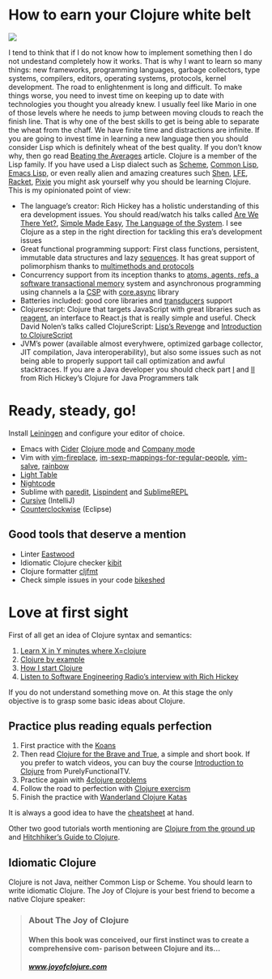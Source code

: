 # How to earn your Clojure white belt


![](https://miro.medium.com/max/560/1*uFlthCHz1YbmOvzhdVBrFw.jpeg?q=20)

I tend to think that if I do not know how to implement something then I do not undestand completely how it works. That is why I want to learn so many things: new frameworks, programming languages, garbage collectors, type systems, compilers, editors, operating systems, protocols, kernel development. The road to enlightenment is long and difficult. To make things worse, you need to invest time on keeping up to date with technologies you thought you already knew. I usually feel like Mario in one of those levels where he needs to jump between moving clouds to reach the finish line.
That is why one of the best skills to get is being able to separate the wheat from the chaff. We have finite time and distractions are infinite. If you are going to invest time in learning a new language then you should consider Lisp which is definitely wheat of the best quality. If you don’t know why, then go read [Beating the Averages](http://www.paulgraham.com/avg.html) article. Clojure is a member of the Lisp family. If you have used a Lisp dialect such as [Scheme](http://www.schemers.org/), [Common Lisp](https://common-lisp.net/), [Emacs Lisp](https://en.wikipedia.org/wiki/Emacs_Lisp), or even really alien and amazing creatures such [Shen](http://www.shenlanguage.org/), [LFE](http://lfe.io/), [Racket](http://racket-lang.org/), [Pixie](https://github.com/pixie-lang/pixie) you might ask yourself why you should be learning Clojure. This is my opinionated point of view:

-   The language’s creator: Rich Hickey has a holistic understanding of this era development issues. You should read/watch his talks called [Are We There Yet?](https://github.com/matthiasn/talk-transcripts/blob/master/Hickey_Rich/AreWeThereYet.md), [Simple Made Easy](https://github.com/matthiasn/talk-transcripts/blob/master/Hickey_Rich/SimpleMadeEasy.md), [The Language of the System](https://youtu.be/ROor6_NGIWU). I see Clojure as a step in the right direction for tackling this era’s development issues
-   Great functional programming support: First class functions, persistent, immutable data structures and lazy [sequences](http://www.braveclojure.com/core-functions-in-depth/#2__The_Sequence_Abstraction). It has great support of polimorphism thanks to [multimethods and protocols](http://clojure-doc.org/articles/language/polymorphism.html)
-   Concurrency support from its inception thanks to [atoms, agents, refs, a software transactional memory](http://clojure-doc.org/articles/language/concurrency_and_parallelism.html) system and asynchronous programming using channels a la [CSP](https://en.wikipedia.org/wiki/Communicating_sequential_processes) with [core.async](http://clojure.com/blog/2013/06/28/clojure-core-async-channels.html) library
-   Batteries included: good core libraries and [transducers](https://www.youtube.com/watch?v=6mTbuzafcII) support
-   Clojurescript: Clojure that targets JavaScript with great libraries such as [reagent](https://github.com/reagent-project/reagent), an interface to React.js that is really simple and useful. Check David Nolen’s talks called ClojureScript: [Lisp’s Revenge](https://youtu.be/MTawgp3SKy8) and [Introduction to ClojureScript](https://youtu.be/-I5ldi2aJTI)
-   JVM’s power (available almost everyhwere, optimized garbage collector, JIT compilation, Java interoperability), but also some issues such as not being able to properly support tail call optimization and awful stacktraces. If you are a Java developer you should check part [I](https://www.youtube.com/watch?v=P76Vbsk_3J0) and [II](https://www.youtube.com/watch?v=hb3rurFxrZ8) from Rich Hickey’s Clojure for Java Programmers talk
# Ready, steady, go!

Install [Leiningen](http://leiningen.org/#install) and configure your editor of choice.

-   Emacs with [Cider](https://github.com/clojure-emacs/cider) [Clojure mode](https://github.com/clojure-emacs/clojure-mode) and [Company mode](http://company-mode.github.io)
-   Vim with [vim-fireplace](https://github.com/tpope/vim-fireplace), [im-sexp-mappings-for-regular-people](https://github.com/tpope/vim-sexp-mappings-for-regular-people), [vim-salve](https://github.com/tpope/vim-salve), [rainbow](https://github.com/luochen1990/rainbow)
-   [Light Table](http://lighttable.com/)
-   [Nightcode](https://sekao.net/nightcode/)
-   Sublime with [paredit](https://github.com/odyssomay/paredit), [Lispindent](https://github.com/odyssomay/sublime-lispindent) and [SublimeREPL](https://www.google.com.ar/search?q=SublimeREPL)
-   [Cursive](https://cursiveclojure.com/) (IntelliJ)
-   [Counterclockwise](http://doc.ccw-ide.org/documentation.html#install-as-standalone-product) (Eclipse)

## Good tools that deserve a mention

-   Linter [Eastwood](https://github.com/jonase/eastwood)
-   Idiomatic Clojure checker [kibit](https://github.com/jonase/kibit)
-   Clojure formatter [cljfmt](https://github.com/weavejester/cljfmt)
-   Check simple issues in your code [bikeshed](https://github.com/dakrone/lein-bikeshed)

# Love at first sight

First of all get an idea of Clojure syntax and semantics:

1.  [Learn X in Y minutes where X=clojure](http://learnxinyminutes.com/docs/clojure/)
2.  [Clojure by example](https://kimh.github.io/clojure-by-example/)
3.  [How I start Clojure](http://howistart.org/posts/clojure/1/)
4.  [Listen to Software Engineering Radio’s interview with Rich Hickey](http://www.se-radio.net/2010/03/episode-158-rich-hickey-on-clojure/)

If you do not understand something move on. At this stage the only objective is to grasp some basic ideas about Clojure.

## Practice plus reading equals perfection

1.  First practice with the [Koans](http://clojurekoans.com/)
2.  Then read [Clojure for the Brave and True](http://www.braveclojure.com/), a simple and short book. If you prefer to watch videos, you can buy the course [Introduction to Clojure](http://www.purelyfunctional.tv/intro-to-clojure) from PurelyFunctionalTV.
3.  Practice again with [4clojure problems](https://www.4clojure.com/)
4.  Follow the road to perfection with [Clojure exercism](http://exercism.io/languages/clojure)
5.  Finish the practice with [Wanderland Clojure Katas](https://github.com/gigasquid/wonderland-clojure-katas)

It is always a good idea to have the [cheatsheet](http://clojure.org/api/cheatsheet) at hand.

Other two good tutorials worth mentioning are [Clojure from the ground up](https://aphyr.com/tags/Clojure-from-the-ground-up) and [Hitchhiker’s Guide to Clojure](http://hitchhikersclojure.com/).

## Idiomatic Clojure

Clojure is not Java, neither Common Lisp or Scheme. You should learn to write idiomatic Clojure. The Joy of Clojure is your best friend to become a native Clojure speaker:
[](http://www.joyofclojure.com/the-book/)
>### About The Joy of Clojure
>#### When this book was conceived, our first instinct was to create a comprehensive com- parison between Clojure and its…
>##### www.joyofclojure.com
